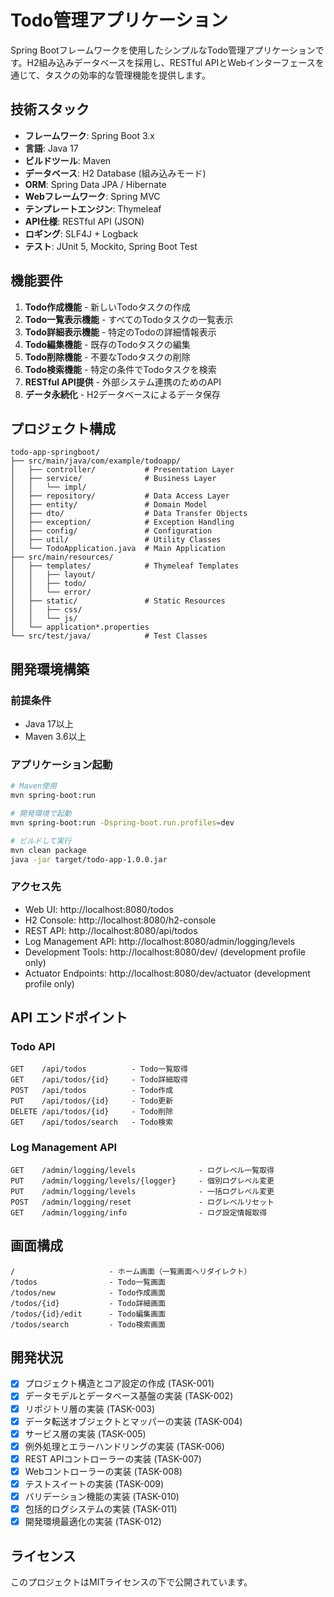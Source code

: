 # Todo管理アプリケーション

Spring Bootフレームワークを使用したシンプルなTodo管理アプリケーションです。H2組み込みデータベースを採用し、RESTful APIとWebインターフェースを通じて、タスクの効率的な管理機能を提供します。

## 技術スタック

- **フレームワーク**: Spring Boot 3.x
- **言語**: Java 17
- **ビルドツール**: Maven
- **データベース**: H2 Database (組み込みモード)
- **ORM**: Spring Data JPA / Hibernate
- **Webフレームワーク**: Spring MVC
- **テンプレートエンジン**: Thymeleaf
- **API仕様**: RESTful API (JSON)
- **ロギング**: SLF4J + Logback
- **テスト**: JUnit 5, Mockito, Spring Boot Test

## 機能要件

1. **Todo作成機能** - 新しいTodoタスクの作成
2. **Todo一覧表示機能** - すべてのTodoタスクの一覧表示
3. **Todo詳細表示機能** - 特定のTodoの詳細情報表示
4. **Todo編集機能** - 既存のTodoタスクの編集
5. **Todo削除機能** - 不要なTodoタスクの削除
6. **Todo検索機能** - 特定の条件でTodoタスクを検索
7. **RESTful API提供** - 外部システム連携のためのAPI
8. **データ永続化** - H2データベースによるデータ保存

## プロジェクト構成

```
todo-app-springboot/
├── src/main/java/com/example/todoapp/
│   ├── controller/           # Presentation Layer
│   ├── service/              # Business Layer
│   │   └── impl/
│   ├── repository/           # Data Access Layer
│   ├── entity/               # Domain Model
│   ├── dto/                  # Data Transfer Objects
│   ├── exception/            # Exception Handling
│   ├── config/               # Configuration
│   ├── util/                 # Utility Classes
│   └── TodoApplication.java  # Main Application
├── src/main/resources/
│   ├── templates/            # Thymeleaf Templates
│   │   ├── layout/
│   │   ├── todo/
│   │   └── error/
│   ├── static/               # Static Resources
│   │   ├── css/
│   │   └── js/
│   └── application*.properties
└── src/test/java/            # Test Classes
```

## 開発環境構築

### 前提条件

- Java 17以上
- Maven 3.6以上

### アプリケーション起動

```bash
# Maven使用
mvn spring-boot:run

# 開発環境で起動
mvn spring-boot:run -Dspring-boot.run.profiles=dev

# ビルドして実行
mvn clean package
java -jar target/todo-app-1.0.0.jar
```

### アクセス先

- Web UI: http://localhost:8080/todos
- H2 Console: http://localhost:8080/h2-console
- REST API: http://localhost:8080/api/todos
- Log Management API: http://localhost:8080/admin/logging/levels
- Development Tools: http://localhost:8080/dev/ (development profile only)
- Actuator Endpoints: http://localhost:8080/dev/actuator (development profile only)

## API エンドポイント

### Todo API
```
GET    /api/todos          - Todo一覧取得
GET    /api/todos/{id}     - Todo詳細取得
POST   /api/todos          - Todo作成
PUT    /api/todos/{id}     - Todo更新
DELETE /api/todos/{id}     - Todo削除
GET    /api/todos/search   - Todo検索
```

### Log Management API
```
GET    /admin/logging/levels              - ログレベル一覧取得
PUT    /admin/logging/levels/{logger}     - 個別ログレベル変更
PUT    /admin/logging/levels              - 一括ログレベル変更
POST   /admin/logging/reset               - ログレベルリセット
GET    /admin/logging/info                - ログ設定情報取得
```

## 画面構成

```
/                     - ホーム画面（一覧画面へリダイレクト）
/todos                - Todo一覧画面
/todos/new            - Todo作成画面
/todos/{id}           - Todo詳細画面
/todos/{id}/edit      - Todo編集画面
/todos/search         - Todo検索画面
```

## 開発状況

- [x] プロジェクト構造とコア設定の作成 (TASK-001)
- [x] データモデルとデータベース基盤の実装 (TASK-002)
- [x] リポジトリ層の実装 (TASK-003)
- [x] データ転送オブジェクトとマッパーの実装 (TASK-004)
- [x] サービス層の実装 (TASK-005)
- [x] 例外処理とエラーハンドリングの実装 (TASK-006)
- [x] REST APIコントローラーの実装 (TASK-007)
- [x] Webコントローラーの実装 (TASK-008)
- [x] テストスイートの実装 (TASK-009)
- [x] バリデーション機能の実装 (TASK-010)
- [x] 包括的ログシステムの実装 (TASK-011)
- [x] 開発環境最適化の実装 (TASK-012)

## ライセンス

このプロジェクトはMITライセンスの下で公開されています。
